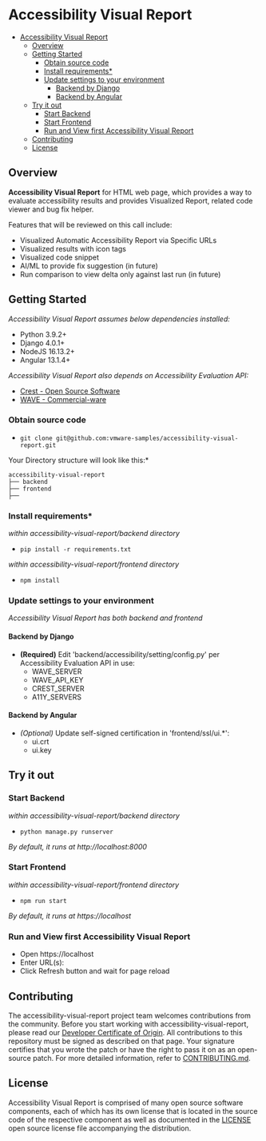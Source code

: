<!-- Copyright 2022 VMware, Inc.
SPDX-License-Identifier: MIT -->

# Accessibility Visual Report

- [Accessibility Visual Report](#accessibility-visual-report)
  - [Overview](#overview)
  - [Getting Started](#getting-started)
    - [Obtain source code](#obtain-source-code)
    - [Install requirements*](#install-requirements)
    - [Update settings to your environment](#update-settings-to-your-environment)
      - [Backend by Django](#backend-by-django)
      - [Backend by Angular](#backend-by-angular)
  - [Try it out](#try-it-out)
    - [Start Backend](#start-backend)
    - [Start Frontend](#start-frontend)
    - [Run and View first Accessibility Visual Report](#run-and-view-first-accessibility-visual-report)
  - [Contributing](#contributing)
  - [License](#license)

## Overview

**Accessibility Visual Report** for HTML web page, which provides a way to evaluate accessibility results and provides Visualized Report, related code viewer and bug fix helper.

Features that will be reviewed on this call include:
* Visualized Automatic Accessibility Report via Specific URLs
* Visualized results with icon tags
* Visualized code snippet
* AI/ML to provide fix suggestion (in future)
* Run comparison to view delta only against last run (in future)


## Getting Started
*Accessibility Visual Report assumes below dependencies installed:*
* Python 3.9.2+
* Django 4.0.1+
* NodeJS 16.13.2+
* Angular 13.1.4+

*Accessibility Visual Report also depends on Accessibility Evaluation API:*
* [Crest - Open Source Software](https://github.com/vmware/crest)
* [WAVE - Commercial-ware](https://wave.webaim.org/api/SAdocs)

### Obtain source code
* `git clone git@github.com:vmware-samples/accessibility-visual-report.git`

Your Directory structure will look like this:*
```
accessibility-visual-report
├── backend
├── frontend
├──
```

### Install requirements*
*within accessibility-visual-report/backend directory*

* `pip install -r requirements.txt`

*within accessibility-visual-report/frontend directory*

* `npm install`

### Update settings to your environment
*Accessibility Visual Report has both backend and frontend*
#### Backend by Django
* **(Required)** Edit 'backend/accessibility/setting/config.py' per Accessibility Evaluation API in use:
  * WAVE_SERVER
  * WAVE_API_KEY
  * CREST_SERVER
  * A11Y_SERVERS

#### Backend by Angular
* *(Optional)* Update self-signed certification in 'frontend/ssl/ui.*':
  * ui.crt
  * ui.key

## Try it out
### Start Backend
*within accessibility-visual-report/backend directory*
* `python manage.py runserver`

*By default, it runs at http://localhost:8000*

### Start Frontend
*within accessibility-visual-report/frontend directory*
* `npm run start`

*By default, it runs at https://localhost*

### Run and View first Accessibility Visual Report

* Open https://localhost
* Enter URL(s):
* Click Refresh button and wait for page reload

## Contributing

The accessibility-visual-report project team welcomes contributions from the community. Before you start working with accessibility-visual-report, please
read our [Developer Certificate of Origin](https://cla.vmware.com/dco). All contributions to this repository must be
signed as described on that page. Your signature certifies that you wrote the patch or have the right to pass it on
as an open-source patch. For more detailed information, refer to [CONTRIBUTING.md](CONTRIBUTING.md).

## License
Accessibility Visual Report is comprised of many open source software components, each of which has its own license that is located in the source code of the respective component as well as documented in the [LICENSE](LICENSE.txt) open source license file</a> accompanying the distribution.

